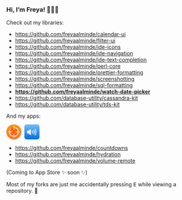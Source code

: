 ### Hi, I’m Freya! 🙋🏻‍♀️

Check out my libraries:

* https://github.com/freyaalminde/calendar-ui
* https://github.com/freyaalminde/filter-ui
* https://github.com/freyaalminde/ide-icons
* https://github.com/freyaalminde/ide-navigation
* https://github.com/freyaalminde/ide-text-completion
* https://github.com/freyaalminde/perl-core
* https://github.com/freyaalminde/prettier-formatting
* https://github.com/freyaalminde/screenshotting
* https://github.com/freyaalminde/sql-formatting
* **https://github.com/freyaalminde/watch-date-picker**
* https://github.com/database-utility/cassandra-kit
* https://github.com/database-utility/tds-kit

And my apps:

<img src="https://github.com/freyaalminde/countdowns/raw/main/Shared/Assets.xcassets/AppIcon.appiconset/icon_40pt@2x.png?raw=true" alt="" width="40" valign="bottom" style="border-radius: 50%;"> <img src="https://github.com/freyaalminde/hydration/raw/main/Shared/Assets.xcassets/icon_40pt.imageset/icon_40pt@2x.png?raw=true" alt="" width="40" valign="bottom" style="border-radius: 50%;"> <img src="https://github.com/freyaalminde/volume-remote/raw/main/Shared/Assets.xcassets/AppIcon.appiconset/icon_40pt@2x.png?raw=true" alt="" width="40" valign="bottom" style="border-radius: 6px;">

<!-- * https://github.com/database-utility/database-utility -->
* https://github.com/freyaalminde/countdowns
* https://github.com/freyaalminde/hydration
* https://github.com/freyaalminde/volume-remote

(Coming to App Store ✨ soon ✨)

Most of my forks are just me accidentally pressing <kbd>E</kbd> while viewing a repository. 🫠


<!--
**freyaalminde/freyaalminde** is a ✨ _special_ ✨ repository because its `README.md` (this file) appears on your GitHub profile.

Here are some ideas to get you started:

- 🔭 I’m currently working on ...
- 🌱 I’m currently learning ...
- 👯 I’m looking to collaborate on ...
- 🤔 I’m looking for help with ...
- 💬 Ask me about ...
- 📫 How to reach me: ...
- 😄 Pronouns: ...
- ⚡ Fun fact: ...
-->
